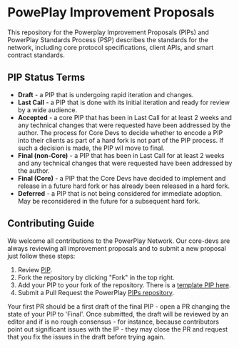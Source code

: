 # PowePlay Improvement Proposals
This repository for the Powerplay Improvement Proposals (PIPs) and PowerPlay Standards Process (PSP) describes the  standards for the network, including core protocol specifications, client APIs, and smart contract standards.

## PIP Status Terms
* **Draft** - a PIP that is undergoing rapid iteration and changes.
* **Last Call** - a PIP that is done with its initial iteration and ready for review by a wide audience.
* **Accepted** - a core PIP that has been in Last Call for at least 2 weeks and any technical changes that were requested have been addressed by the author. The process for Core Devs to decide whether to encode a PIP into their clients as part of a hard fork is not part of the PIP process. If such a decision is made, the PIP wil move to final.
* **Final (non-Core)** - a PIP that has been in Last Call for at least 2 weeks and any technical changes that were requested have been addressed by the author.
* **Final (Core)** - a PIP that the Core Devs have decided to implement and release in a future hard fork or has already been released in a hard fork. 
* **Deferred** - a PIP that is not being considered for immediate adoption. May be reconsidered in the future for a subsequent hard fork.

## Contributing Guide

We welcome all contributions to the PowerPlay Network. Our core-devs are always reviewing all improvement proposals and to submit a new proposal just follow these steps:

 1. Review [PIP](PIPs/pip.md).
 2. Fork the repository by clicking "Fork" in the top right.
 3. Add your PIP to your fork of the repository. There is a [template PIP here](pip-template.md).
 4. Submit a Pull Request the PowerPlay [PIPs repository](https://github.com/playmakerchain/PIPs).

Your first PR should be a first draft of the final PIP - open a PR changing the state of your PIP to 'Final'. Once submitted, the draft will be reviewed by an editor and if is no rough consensus - for instance, because contributors point out significant issues with the IP - they may close the PR and request that you fix the issues in the draft before trying again.